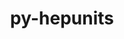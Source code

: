 ---
title: "py-hepunits"
layout: cache
categories: [package, develop]
meta: {"compilers": ["gcc@=11.4.0"], "num_specs": 6, "num_specs_by_stack": {"hep": 6, "root": 6}, "oss": ["ubuntu22.04"], "platforms": ["linux"], "stacks": ["hep", "root"], "targets": ["x86_64_v3"], "versions": ["2.3.2"]}
spec_details: [{"compiler": "gcc@=11.4.0", "hash": "2egg4zb2kd5dirw4hgpbtjvbyslvq3bi", "os": "ubuntu22.04", "platform": "linux", "size": "-", "stacks": ["hep", "root"], "target": "x86_64_v3", "variants": ["build_system=python_pip"], "versions": ["2.3.2"]}, {"compiler": "gcc@=11.4.0", "hash": "7zqtup7cokgqraqc5chinyhti6l3tql5", "os": "ubuntu22.04", "platform": "linux", "size": "-", "stacks": ["hep", "root"], "target": "x86_64_v3", "variants": ["build_system=python_pip"], "versions": ["2.3.2"]}, {"compiler": "gcc@=11.4.0", "hash": "c6aotwiin2gbews5fl3c7cezissatggw", "os": "ubuntu22.04", "platform": "linux", "size": "-", "stacks": ["hep", "root"], "target": "x86_64_v3", "variants": ["build_system=python_pip"], "versions": ["2.3.2"]}, {"compiler": "gcc@=11.4.0", "hash": "qf3ooyt7l3rkcubxx4vqoebv5tqwby3c", "os": "ubuntu22.04", "platform": "linux", "size": "-", "stacks": ["hep", "root"], "target": "x86_64_v3", "variants": ["build_system=python_pip"], "versions": ["2.3.2"]}, {"compiler": "gcc@=11.4.0", "hash": "xlrqy3wctkgewazv344s5nyhuuu4cm5m", "os": "ubuntu22.04", "platform": "linux", "size": "-", "stacks": ["hep", "root"], "target": "x86_64_v3", "variants": ["build_system=python_pip"], "versions": ["2.3.2"]}, {"compiler": "gcc@=11.4.0", "hash": "zctgjnouxsl26nbukkup55rn2gblpm2e", "os": "ubuntu22.04", "platform": "linux", "size": "-", "stacks": ["hep", "root"], "target": "x86_64_v3", "variants": ["build_system=python_pip"], "versions": ["2.3.2"]}]
---